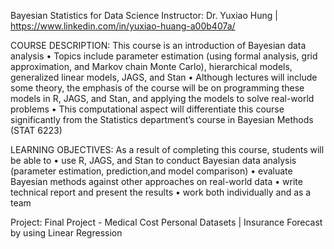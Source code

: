 Bayesian Statistics for Data Science
Instructor: Dr. Yuxiao Hung | https://www.linkedin.com/in/yuxiao-huang-a00b407a/

COURSE DESCRIPTION:
This course is an introduction of Bayesian data analysis
• Topics include parameter estimation (using formal analysis, grid approximation, and Markov
  chain Monte Carlo), hierarchical models, generalized linear models, JAGS, and Stan
• Although lectures will include some theory, the emphasis of the course will be on programming 
  these models in R, JAGS, and Stan, and applying the models to solve real-world problems
• This computational aspect will differentiate this course significantly from the Statistics department’s
  course in Bayesian Methods (STAT 6223)

LEARNING OBJECTIVES:
As a result of completing this course, students will be able to
• use R, JAGS, and Stan to conduct Bayesian data analysis (parameter estimation, prediction,and model comparison)
• evaluate Bayesian methods against other approaches on real-world data
• write technical report and present the results
• work both individually and as a team


Project:
Final Project - Medical Cost Personal Datasets | Insurance Forecast by using Linear Regression
